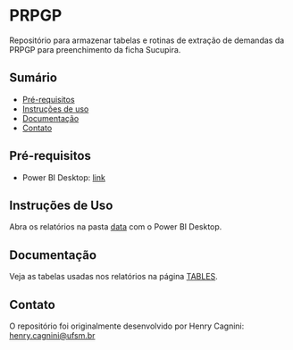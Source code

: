 # PRPGP

Repositório para armazenar tabelas e rotinas de extração de demandas da PRPGP para preenchimento da ficha Sucupira.

## Sumário

* [Pré-requisitos](#pré-requisitos)
* [Instruções de uso](#instruções-de-uso)
* [Documentação](#documentação)
* [Contato](#contato)

## Pré-requisitos

* Power BI Desktop: [link](https://www.microsoft.com/pt-br/download/details.aspx?id=58494)

## Instruções de Uso

Abra os relatórios na pasta [data](data) com o Power BI Desktop.

## Documentação

Veja as tabelas usadas nos relatórios na página [TABLES](TABLES.md).

## Contato

O repositório foi originalmente desenvolvido por Henry Cagnini: [henry.cagnini@ufsm.br]()